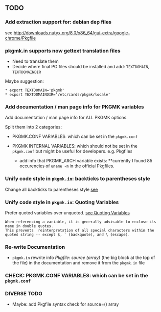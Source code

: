 ## TODO

### Add extraction support for: debian dep files

see http://downloads.nutyx.org/8.0/x86_64/gui-extra/google-chrome/Pkgfile


### pkgmk.in supports now gettext translation files

* Need to translate them
* Decide where final PO files should be installed and add: `TEXTDOMAIN`, `TEXTDOMAINDIR`

Maybe suggestion:

    * export TEXTDOMAIN='pkgmk'
    * export TEXTDOMAINDIR='/etc/cards/pkgmk/locale'


### Add documentation / man page info for PKGMK variables

Add documentation / man page info for ALL PKGMK options.

Split them into 2 categories:

* PKGMK.CONF VARIABLES: which can be set in the `pkgmk.conf`
* PKGMK INTERNAL VARIABLES: which should not be set in the `pkgmk.conf` but might be useful for developers.
    e.g. Pkgfiles

    * add info that PKGMK_ARCH variable exists: **currently I found 85 occurencies of `uname -m` in the 
        official Pkgfiles.


### Unify code style in `pkgmk.in`: backticks to parentheses style

Change all backticks to parentheses style [see](http://mywiki.wooledge.org/BashFAQ/082)


### Unify code style in `pkgmk.in`: Quoting Variables

Prefer quoted variables over unquoted. [see Quoting Variables](http://www.tldp.org/LDP/abs/html/quotingvar.html)

```
When referencing a variable, it is generally advisable to enclose its name in double quotes.
This prevents  reinterpretation of all special characters within the
quoted string -- except $, ` (backquote), and \ (escape).
```


### Re-write Documentation

* `pkgmk.in` rewrite info *Pkgfile: source (array)* (the big block at the top of the file)
    in the documentation and remove it from the `pkgmk.in` file
    

### CHECK: PKGMK.CONF VARIABLES: which can be set in the `pkgmk.conf`


### DIVERSE TODO

* Maybe: add Pkgfile syntax check for source=() array
